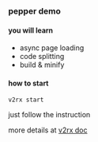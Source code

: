### pepper demo

#### you will learn

-  async page loading
-  code splitting
-  build & minify

####  how to start

```
v2rx start
```

just follow the instruction

more details at [v2rx doc](https://stephenzhao.github.io/v2rx)

